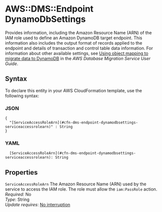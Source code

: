 # AWS::DMS::Endpoint DynamoDbSettings<a name="aws-properties-dms-endpoint-dynamodbsettings"></a>

Provides information, including the Amazon Resource Name \(ARN\) of the IAM role used to define an Amazon DynamoDB target endpoint\. This information also includes the output format of records applied to the endpoint and details of transaction and control table data information\. For information about other available settings, see [ Using object mapping to migrate data to DynamoDB](https://docs.aws.amazon.com/dms/latest/userguide/CHAP_Target.DynamoDB.html#CHAP_Target.DynamoDB.ObjectMapping) in the _AWS Database Migration Service User Guide_\.

## Syntax<a name="aws-properties-dms-endpoint-dynamodbsettings-syntax"></a>

To declare this entity in your AWS CloudFormation template, use the following syntax:

### JSON<a name="aws-properties-dms-endpoint-dynamodbsettings-syntax.json"></a>

```
{
  "[ServiceAccessRoleArn](#cfn-dms-endpoint-dynamodbsettings-serviceaccessrolearn)" : String
}
```

### YAML<a name="aws-properties-dms-endpoint-dynamodbsettings-syntax.yaml"></a>

```
  [ServiceAccessRoleArn](#cfn-dms-endpoint-dynamodbsettings-serviceaccessrolearn): String
```

## Properties<a name="aws-properties-dms-endpoint-dynamodbsettings-properties"></a>

`ServiceAccessRoleArn` <a name="cfn-dms-endpoint-dynamodbsettings-serviceaccessrolearn"></a>
The Amazon Resource Name \(ARN\) used by the service to access the IAM role\. The role must allow the `iam:PassRole` action\.  
_Required_: No  
_Type_: String  
_Update requires_: [No interruption](https://docs.aws.amazon.com/AWSCloudFormation/latest/UserGuide/using-cfn-updating-stacks-update-behaviors.html#update-no-interrupt)
